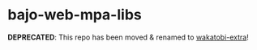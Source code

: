 # bajo-web-mpa-libs

**DEPRECATED**: This repo has been moved & renamed to [wakatobi-extra](https://github.com/ardhi/wakatobi-extra)!
